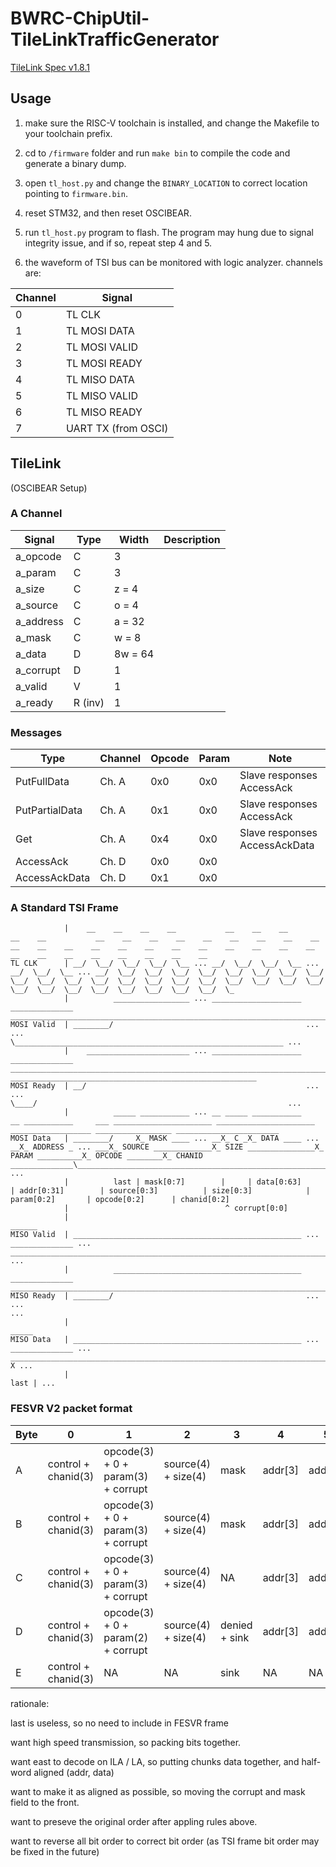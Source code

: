 # BWRC-ChipUtil-TileLinkTrafficGenerator

[TileLink Spec v1.8.1](https://starfivetech.com/uploads/tilelink_spec_1.8.1.pdf)

## Usage

1. make sure the RISC-V toolchain is installed, and change the Makefile to your toolchain prefix.

2. cd to `/firmware` folder and run `make bin` to compile the code and generate a binary dump.

3. open `tl_host.py` and change the `BINARY_LOCATION` to correct location pointing to `firmware.bin`.

4. reset STM32, and then reset OSCIBEAR.

5. run `tl_host.py` program to flash. The program may hung due to signal integrity issue, and if so, repeat step 4 and 5.

6. the waveform of TSI bus can be monitored with logic analyzer. channels are:

| Channel | Signal        |
| ------- | ------------- |
| 0       | TL CLK        |
| 1       | TL MOSI DATA  |
| 2       | TL MOSI VALID |
| 3       | TL MOSI READY |
| 4       | TL MISO DATA  |
| 5       | TL MISO VALID |
| 6       | TL MISO READY |
| 7       | UART TX (from OSCI) |


## TileLink

(OSCIBEAR Setup)

### A Channel

| Signal    | Type    | Width | Description |
| --------- | ------- | ----- | -------- |
| a_opcode  | C       | 3       | |
| a_param   | C       | 3       | |
| a_size    | C       | z = 4   | |
| a_source  | C       | o = 4   | |
| a_address | C       | a = 32  | |
| a_mask    | C       | w = 8   | |
| a_data    | D       | 8w = 64 | |
| a_corrupt | D       | 1       | |
| a_valid   | V       | 1       | |
| a_ready   | R (inv) | 1       | |

### Messages

| Type            | Channel | Opcode | Param | Note                           |
| --------------- | ------- | ------ | ----- | ------------------------------ |
| PutFullData     | Ch. A   | 0x0    | 0x0   | Slave responses AccessAck      |
| PutPartialData  | Ch. A   | 0x1    | 0x0   | Slave responses AccessAck      |
| Get             | Ch. A   | 0x4    | 0x0   | Slave responses AccessAckData  |
| AccessAck       | Ch. D   | 0x0    | 0x0   |                                |
| AccessAckData   | Ch. D   | 0x1    | 0x0   |                                |


### A Standard TSI Frame

```
            |    __    __    __    __           __    __    __           __    __           __    __    __    __    __    __    __    __    __    __    __    __    __    __    __    __    __    __    __    __    __    __    __    __    __    __    __    __    __   
TL CLK      | __/  \__/  \__/  \__/  \__ ... __/  \__/  \__/  \__ ... __/  \__/  \__ ... __/  \__/  \__/  \__/  \__/  \__/  \__/  \__/  \__/  \__/  \__/  \__/  \__/  \__/  \__/  \__/  \__/  \__/  \__/  \__/  \__/  \__/  \__/  \__/  \__/  \__/  \__/  \__/  \__/  \_
            |          _________________ ... ____________________     ______________     ______________________________________________________________________________________________________________
MOSI Valid  | ________/                                           ...                ...                                                                                                               \____________________________________________________________ ...
            |    _______________________ ... ____________________     ______________     ______________________________________________________________________________________________________________      _______________________________________________________
MOSI Ready  | __/                                                 ...                ...                                                                                                               \____/                                                        ...
            |          _____ ___________ ... __ _____ ___________     __ ___________     ___ ______________________ ______________________ __________________ _________________ _______________________
MOSI Data   | ________/     X_ MASK ____ ... __X_ C _X_ DATA ____ ... __X_ ADDRESS _ ... ___X_ SOURCE _____________X_ SIZE _______________X_ PARAM __________X_ OPCODE ________X_ CHANID ______________\____________________________________________________________ ...
            |          last | mask[0:7]        |     | data[0:63]       | addr[0:31]        | source[0:3]          | size[0:3]            | param[0:2]       | opcode[0:2]      | chanid[0:2]
            |                                   ^ corrupt[0:0]
            |                                                                                                                                                                                                                                                 ______
MISO Valid  | ___________________________________________________ ... ______________ ... ____________________________________________________________________________________________________________________________________________________________________/       ...
            |          __________________________________________     ______________     ___________________________________________________________________________________________________________________________________________________________________________
MISO Ready  | ________/                                           ...                ...                                                                                                                                                                             ...
            |                                                                                                                                                                                                                                                 _____
MISO Data   | ___________________________________________________ ... ______________ ... ____________________________________________________________________________________________________________________________________________________________________/     X ...
            |                                                                                                                                                                                                                                                 last | ...
```


### FESVR V2 packet format

| Byte | 0                   | 1                                  | 2                   | 3             | 4       | 5       | 6       | 7       | 8       | 9       | 10           | 11       | 12      | 13      | 14      | 15      |
| ---- | ------------------- | ---------------------------------- | ------------------- | ------------- | ------- | ------- | ------- | ------- | ------- | ------- | ------------ | -------- | ------- | ------- | ------- | ------- |
| A    | control + chanid(3) | opcode(3) + 0 + param(3) + corrupt | source(4) + size(4) | mask          | addr[3] | addr[2] | addr[1] | addr[0] | data[7] | data[6] | data[5] | data[4]  | data[3] | data[2] | data[1] | data[0] |
| B    | control + chanid(3) | opcode(3) + 0 + param(3) + corrupt | source(4) + size(4) | mask          | addr[3] | addr[2] | addr[1] | addr[0] | data[7] | data[6] | data[5] | data[4]  | data[3] | data[2] | data[1] | data[0] |
| C    | control + chanid(3) | opcode(3) + 0 + param(3) + corrupt | source(4) + size(4) | NA            | addr[3] | addr[2] | addr[1] | addr[0] | data[7] | data[6] | data[5] | data[4]  | data[3] | data[2] | data[1] | data[0] |
| D    | control + chanid(3) | opcode(3) + 0 + param(2) + corrupt | source(4) + size(4) | denied + sink | addr[3] | addr[2] | addr[1] | addr[0] | data[7] | data[6] | data[5] | data[4]  | data[3] | data[2] | data[1] | data[0] |
| E    | control + chanid(3) | NA                                 | NA                  | sink          | NA      | NA      | NA      | NA      | NA      | NA      | NA           | NA       | NA      | NA      | NA      | NA      |

rationale: 

last is useless, so no need to include in FESVR frame

want high speed transmission, so packing bits together.

want east to decode on ILA / LA, so putting chunks data together, and half-word aligned (addr, data)

want to make it as aligned as possible, so moving the corrupt and mask field to the front.

want to preseve the original order after appling rules above.

want to reverse all bit order to correct bit order (as TSI frame bit order may be fixed in the future)
